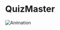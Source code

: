 # QuizMaster

![Animation](https://github.com/user-attachments/assets/c54379d9-5459-4fde-9beb-8cf2c5c805c5)
